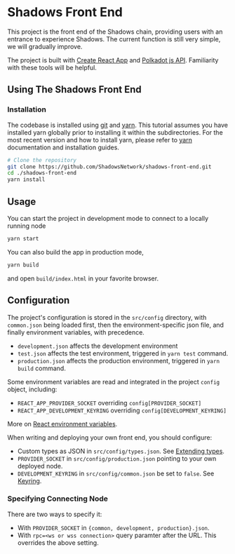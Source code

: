 # Shadows Front End
This project is the front end of the Shadows chain, providing users with an entrance to experience Shadows. The current function is still very simple, we will gradually improve.

The project is built with [Create React App](https://github.com/facebook/create-react-app)
and [Polkadot js API](https://polkadot.js.org/api/). Familiarity with these tools
will be helpful.

## Using The Shadows Front End

### Installation

The codebase is installed using [git](https://git-scm.com/) and [yarn](https://yarnpkg.com/). This tutorial assumes you have installed yarn globally prior to installing it within the subdirectories. For the most recent version and how to install yarn, please refer to [yarn](https://yarnpkg.com/) documentation and installation guides. 

```bash
# Clone the repository
git clone https://github.com/ShadowsNetwork/shadows-front-end.git
cd ./shadows-front-end
yarn install
```

## Usage

You can start the project in development mode to connect to a locally running node

```bash
yarn start
```

You can also build the app in production mode,

```bash
yarn build
```
and open `build/index.html` in your favorite browser.

## Configuration

The project's configuration is stored in the `src/config` directory, with
`common.json` being loaded first, then the environment-specific json file,
and finally environment variables, with precedence.

* `development.json` affects the development environment
* `test.json` affects the test environment, triggered in `yarn test` command.
* `production.json` affects the production environment, triggered in
`yarn build` command.

Some environment variables are read and integrated in the project `config` object,
including:

* `REACT_APP_PROVIDER_SOCKET` overriding `config[PROVIDER_SOCKET]`
* `REACT_APP_DEVELOPMENT_KEYRING` overriding `config[DEVELOPMENT_KEYRING]`

More on [React environment variables](https://create-react-app.dev/docs/adding-custom-environment-variables).

When writing and deploying your own front end, you should configure:

* Custom types as JSON in `src/config/types.json`. See
  [Extending types](https://polkadot.js.org/api/start/types.extend.html).
* `PROVIDER_SOCKET` in `src/config/production.json` pointing to your own
  deployed node.
* `DEVELOPMENT_KEYRING` in `src/config/common.json` be set to `false`.
  See [Keyring](https://polkadot.js.org/api/start/keyring.html).

### Specifying Connecting Node

There are two ways to specify it:

* With `PROVIDER_SOCKET` in `{common, development, production}.json`.
* With `rpc=<ws or wss connection>` query paramter after the URL. This overrides the above setting.
